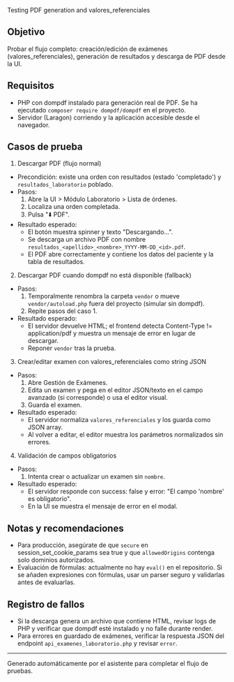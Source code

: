 Testing PDF generation and valores_referenciales

Objetivo
-------
Probar el flujo completo: creación/edición de exámenes (valores_referenciales), generación de resultados y descarga de PDF desde la UI.

Requisitos
---------
- PHP con dompdf instalado para generación real de PDF. Se ha ejecutado `composer require dompdf/dompdf` en el proyecto.
- Servidor (Laragon) corriendo y la aplicación accesible desde el navegador.

Casos de prueba
--------------
1) Descargar PDF (flujo normal)
- Precondición: existe una orden con resultados (estado 'completado') y `resultados_laboratorio` poblado.
- Pasos:
  1. Abre la UI > Módulo Laboratorio > Lista de órdenes.
  2. Localiza una orden completada.
  3. Pulsa "⬇️ PDF".
- Resultado esperado:
  - El botón muestra spinner y texto "Descargando...".
  - Se descarga un archivo PDF con nombre `resultados_<apellido>_<nombre>_YYYY-MM-DD_<id>.pdf`.
  - El PDF abre correctamente y contiene los datos del paciente y la tabla de resultados.

2) Descargar PDF cuando dompdf no está disponible (fallback)
- Pasos:
  1. Temporalmente renombra la carpeta `vendor` o mueve `vendor/autoload.php` fuera del proyecto (simular sin dompdf).
  2. Repite pasos del caso 1.
- Resultado esperado:
  - El servidor devuelve HTML; el frontend detecta Content-Type != application/pdf y muestra un mensaje de error en lugar de descargar.
  - Reponer `vendor` tras la prueba.

3) Crear/editar examen con valores_referenciales como string JSON
- Pasos:
  1. Abre Gestión de Exámenes.
  2. Edita un examen y pega en el editor JSON/texto en el campo avanzado (si corresponde) o usa el editor visual.
  3. Guarda el examen.
- Resultado esperado:
  - El servidor normaliza `valores_referenciales` y los guarda como JSON array.
  - Al volver a editar, el editor muestra los parámetros normalizados sin errores.

4) Validación de campos obligatorios
- Pasos:
  1. Intenta crear o actualizar un examen sin `nombre`.
- Resultado esperado:
  - El servidor responde con success: false y error: "El campo 'nombre' es obligatorio".
  - En la UI se muestra el mensaje de error en el modal.

Notas y recomendaciones
---------------------
- Para producción, asegúrate de que `secure` en session_set_cookie_params sea true y que `allowedOrigins` contenga solo dominios autorizados.
- Evaluación de fórmulas: actualmente no hay `eval()` en el repositorio. Si se añaden expresiones con fórmulas, usar un parser seguro y validarlas antes de evaluarlas.

Registro de fallos
------------------
- Si la descarga genera un archivo que contiene HTML, revisar logs de PHP y verificar que dompdf esté instalado y no falle durante render.
- Para errores en guardado de exámenes, verificar la respuesta JSON del endpoint `api_examenes_laboratorio.php` y revisar `error`.

---
Generado automáticamente por el asistente para completar el flujo de pruebas.
